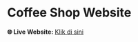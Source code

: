 # Coffee Shop Website

**🌐 Live Website:** [Klik di sini](https://milas1818.github.io/Coffee-shop/)
